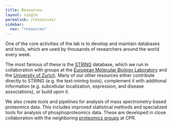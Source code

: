 ```yaml
---
title: Resources
layout: single
permalink: /resources/
sidebar:
  nav: "resources"
---
```

One of the core activities of the lab is to develop and maintain databases and tools, which are used by thousands of researchers around the world every week.

The most famous of these is the [STRING](https://string-db.org/) database, which we run in collaboration with groups at the [European Molecular Biology Laboratory](https://www.embl.de/) and the [University of Zurich](https://www.uzh.ch/en.html). Many of our other resources either contribute directly to STRING (e.g. the text-mining tools), complement it with additional information (e.g. subcellular localization, expression, and disease associations), or build upon it.

We also create tools and pipelines for analysis of mass spectrometry-based proteomics data. This includes improved statistical methods and specialized tools for analysis of phosphoproteomics data. These are developed in close collaboration with the neighboring [proteomics groups](http://www.cpr.ku.dk/research/proteomics/) at CPR.
